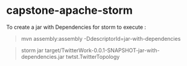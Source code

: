 # capstone-apache-storm

To create a jar with Dependencies for storm to execute :

>  mvn assembly:assembly -DdescriptorId=jar-with-dependencies

>  storm jar target/TwitterWork-0.0.1-SNAPSHOT-jar-with-dependencies.jar twtst.TwitterTopology
